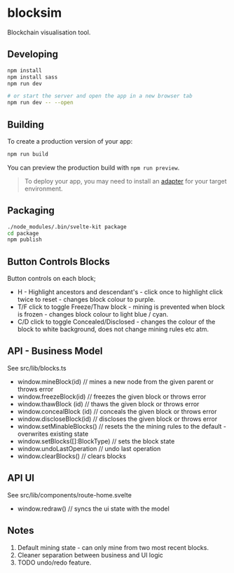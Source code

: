 # blocksim

Blockchain visualisation tool.

## Developing

```bash
npm install
npm install sass
npm run dev

# or start the server and open the app in a new browser tab
npm run dev -- --open
```

## Building

To create a production version of your app:

```bash
npm run build
```

You can preview the production build with `npm run preview`.

> To deploy your app, you may need to install an [adapter](https://kit.svelte.dev/docs/adapters) for your target environment.

## Packaging

```bash
./node_modules/.bin/svelte-kit package
cd package
npm publish
```

## Button Controls Blocks

Button controls on each block;

- H - Highlight ancestors and descendant's - click once to highlight click twice to reset - changes block colour to purple.
- T/F click to toggle Freeze/Thaw block - mining is prevented when block is frozen - changes block colour to light blue / cyan.
- C/D click to toggle Concealed/Disclosed - changes the colour of the block to white background, does not change mining rules etc atm.

## API - Business Model

See src/lib/blocks.ts

- window.mineBlock(id) // mines a new node from the given parent or throws error
- window.freezeBlock(id) // freezes the given block or throws error
- window.thawBlock (id) // thaws the given block or throws error
- window.concealBlock (id) // conceals the given block or throws error
- window.discloseBlock(id) // discloses the given block or throws error
- window.setMinableBlocks() // resets the the mining rules to the default - overwrites existing state
- window.setBlocks([]:BlockType) // sets the block state
- window.undoLastOperation // undo last operation
- window.clearBlocks() // clears blocks

## API UI

See src/lib/components/route-home.svelte

- window.redraw() // syncs the ui state with the model

## Notes

1. Default mining state - can only mine from two most recent blocks.
2. Cleaner separation between business and UI logic
3. TODO undo/redo feature.
